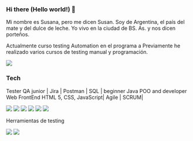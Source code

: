 ### Hi there (Hello world!) 👋

Mi nombre es Susana, pero me dicen Susan. Soy de Argentina, el país del mate y del dulce de leche. 
Yo vivo en la ciudad de BS. As. y nos dicen porteños.

Actualmente curso testing Automation en el programa <Codo> a </Codo>
Previamente he realizado varios cursos de testing manual y programación.

<img src="https://www.lugaresysabores.com/webfiles/lugaresysabores/novedades/11575/1_250x250.jpg">

### Tech
Tester QA junior | Jira | Postman | SQL | beginner Java POO and developer Web FrontEnd HTML 5, CSS, JavaScript| Agile | SCRUM|
<div>
<img src="https://www.ambient-it.net/wp-content/uploads/2022/04/Logo-Jira-200x175-2.png.webp"> 
<img src="https://mms.businesswire.com/media/20230322005274/en/761650/2/postman-logo-vert-2018.jpg">
<img src="https://cdn6.aptoide.com/imgs/0/6/7/067e6dc5c72baf42e68a81b65b20ae65_icon.png?w=128">
<img src="https://telum.umc.edu.dz/pluginfile.php/36285/course/overviewfiles/logopoojava.png">
<img src="https://static.packt-cdn.com/products/9781838648121/graphics/assets/9a5e3a54-0f0e-42a2-ab09-3ab748173cfe.png">
<img src="https://leccionamexico.b-cdn.net/wp-content/uploads/2021/05/agile.jpg">

  Herramientas de testing
  
  <img src="https://www.testmonitor.com/hs-fs/hubfs/2022-06-EB-TestMonitor-TestMonitorinAgileTesting.pdf.png?width=310&name=2022-06-EB-TestMonitor-TestMonitorinAgileTesting.pdf.png">
  <img src="https://miro.medium.com/v2/resize:fit:720/format:webp/0*PCR4EmXnNbSrvl8q.png">
  
</div>

